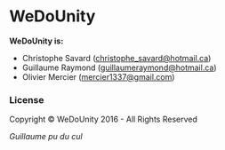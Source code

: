 ﻿# WeDoUnity
**WeDoUnity is:**
- Christophe Savard (christophe_savard@hotmail.ca)
- Guillaume Raymond (guillaumeraymond@hotmail.ca)
- Olivier Mercier (mercier1337@gmail.com)

### License

Copyright © WeDoUnity 2016 - All Rights Reserved

*Guillaume pu du cul*
